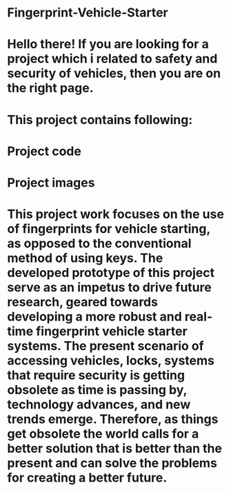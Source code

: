 # Fingerprint-Vehicle-Starter
# Hello there! If you are looking for a project which i related to safety and security of vehicles, then you are on the right page.
# This project contains following:
   # Project code
   # Project images
# This project work focuses on the use of fingerprints for vehicle starting, as opposed to the conventional method of using keys. The developed prototype of this project serve as an impetus to drive future research, geared towards developing a more robust and real-time fingerprint vehicle starter systems. The present scenario of accessing vehicles, locks, systems that require security is getting obsolete as time is passing by, technology advances, and new trends emerge. Therefore, as things get obsolete the world calls for a better solution that is better than the present and can solve the problems for creating a better future.
